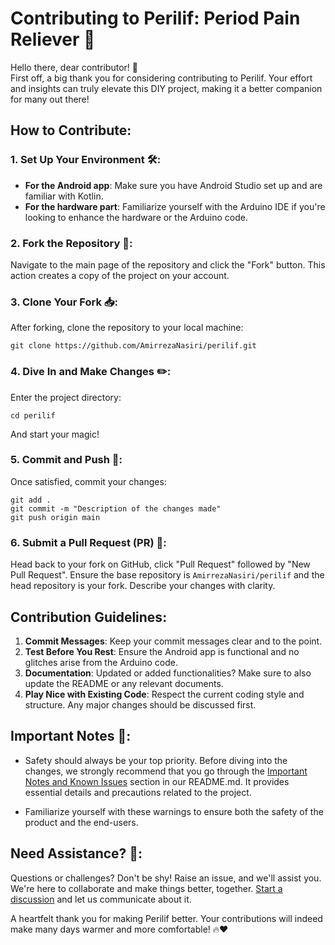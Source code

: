 # Contributing to Perilif: Period Pain Reliever 🌸

Hello there, dear contributor! 👋  
First off, a big thank you for considering contributing to Perilif. Your effort and insights can truly elevate this DIY project, making it a better companion for many out there!

## How to Contribute:

### 1. Set Up Your Environment 🛠️:
- **For the Android app**: Make sure you have Android Studio set up and are familiar with Kotlin. 
- **For the hardware part**: Familiarize yourself with the Arduino IDE if you're looking to enhance the hardware or the Arduino code.

### 2. Fork the Repository 🍴:
Navigate to the main page of the repository and click the "Fork" button. This action creates a copy of the project on your account.

### 3. Clone Your Fork 📥:
After forking, clone the repository to your local machine:

```
git clone https://github.com/AmirrezaNasiri/perilif.git
```

### 4. Dive In and Make Changes ✏️:
Enter the project directory:

```
cd perilif
```

And start your magic!

### 5. Commit and Push 🚀:
Once satisfied, commit your changes:

```
git add .
git commit -m "Description of the changes made"
git push origin main
```

### 6. Submit a Pull Request (PR) 📩:
Head back to your fork on GitHub, click "Pull Request" followed by "New Pull Request". Ensure the base repository is `AmirrezaNasiri/perilif` and the head repository is your fork. Describe your changes with clarity.

## Contribution Guidelines:

1. **Commit Messages**: Keep your commit messages clear and to the point.
2. **Test Before You Rest**: Ensure the Android app is functional and no glitches arise from the Arduino code.
3. **Documentation**: Updated or added functionalities? Make sure to also update the README or any relevant documents.
4. **Play Nice with Existing Code**: Respect the current coding style and structure. Any major changes should be discussed first.

## Important Notes 🚨:

- Safety should always be your top priority. Before diving into the changes, we strongly recommend that you go through the [Important Notes and Known Issues](README.md#Important-Note-and-Known-Issues) section in our README.md. It provides essential details and precautions related to the project.

- Familiarize yourself with these warnings to ensure both the safety of the product and the end-users.

## Need Assistance? 🤔:
Questions or challenges? Don't be shy! Raise an issue, and we'll assist you. We're here to collaborate and make things better, together. [Start a discussion](https://github.com/AmirrezaNasiri/perilif/discussions/new?category=general) and let us communicate about it.

A heartfelt thank you for making Perilif better. Your contributions will indeed make many days warmer and more comfortable! 🔥❤️
